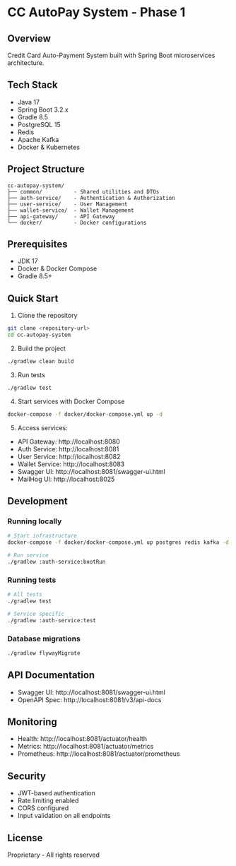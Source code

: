 # CC AutoPay System - Phase 1

## Overview
Credit Card Auto-Payment System built with Spring Boot microservices architecture.

## Tech Stack
- Java 17
- Spring Boot 3.2.x
- Gradle 8.5
- PostgreSQL 15
- Redis
- Apache Kafka
- Docker & Kubernetes

## Project Structure
```
cc-autopay-system/
├── common/          - Shared utilities and DTOs
├── auth-service/    - Authentication & Authorization
├── user-service/    - User Management
├── wallet-service/  - Wallet Management
├── api-gateway/     - API Gateway
└── docker/          - Docker configurations
```

## Prerequisites
- JDK 17
- Docker & Docker Compose
- Gradle 8.5+

## Quick Start

1. Clone the repository
```bash
git clone <repository-url>
cd cc-autopay-system
```

2. Build the project
```bash
./gradlew clean build
```

3. Run tests
```bash
./gradlew test
```

4. Start services with Docker Compose
```bash
docker-compose -f docker/docker-compose.yml up -d
```

5. Access services:
- API Gateway: http://localhost:8080
- Auth Service: http://localhost:8081
- User Service: http://localhost:8082
- Wallet Service: http://localhost:8083
- Swagger UI: http://localhost:8081/swagger-ui.html
- MailHog UI: http://localhost:8025

## Development

### Running locally
```bash
# Start infrastructure
docker-compose -f docker/docker-compose.yml up postgres redis kafka -d

# Run service
./gradlew :auth-service:bootRun
```

### Running tests
```bash
# All tests
./gradlew test

# Service specific
./gradlew :auth-service:test
```

### Database migrations
```bash
./gradlew flywayMigrate
```

## API Documentation
- Swagger UI: http://localhost:8081/swagger-ui.html
- OpenAPI Spec: http://localhost:8081/v3/api-docs

## Monitoring
- Health: http://localhost:8081/actuator/health
- Metrics: http://localhost:8081/actuator/metrics
- Prometheus: http://localhost:8081/actuator/prometheus

## Security
- JWT-based authentication
- Rate limiting enabled
- CORS configured
- Input validation on all endpoints

## License
Proprietary - All rights reserved